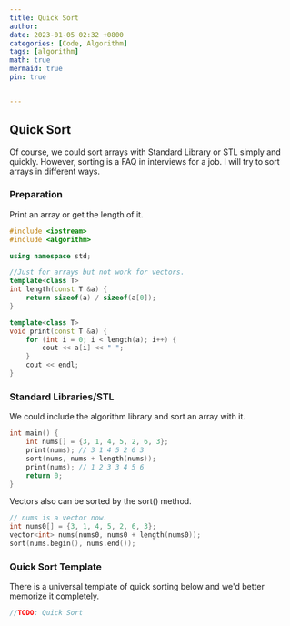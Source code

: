 ```yaml
---
title: Quick Sort
author: 
date: 2023-01-05 02:32 +0800
categories: [Code, Algorithm]
tags: [algorithm]
math: true
mermaid: true
pin: true


---
```




## Quick Sort

Of course, we could sort arrays with Standard Library or STL simply and quickly. However, sorting is a FAQ in interviews for a job. I will try to sort arrays in different ways.

### Preparation

Print an array or get the length of it. 

```c++
#include <iostream>
#include <algorithm>

using namespace std;

//Just for arrays but not work for vectors.
template<class T>
int length(const T &a) { 
    return sizeof(a) / sizeof(a[0]);
}

template<class T>
void print(const T &a) {
    for (int i = 0; i < length(a); i++) {
        cout << a[i] << " ";
    }
    cout << endl;
}
```

### Standard Libraries/STL

We could include the algorithm library and sort an array with it.

```c++
int main() {
    int nums[] = {3, 1, 4, 5, 2, 6, 3}; 
    print(nums); // 3 1 4 5 2 6 3
    sort(nums, nums + length(nums));
    print(nums); // 1 2 3 3 4 5 6
    return 0;
}
```

Vectors also can be sorted by the sort() method.

```c++
// nums is a vector now.
int nums0[] = {3, 1, 4, 5, 2, 6, 3};
vector<int> nums(nums0, nums0 + length(nums0)); 
sort(nums.begin(), nums.end());
```

### Quick Sort Template

There is a universal template of quick sorting below and we'd better memorize it completely.

```c++
//TODO: Quick Sort
```

